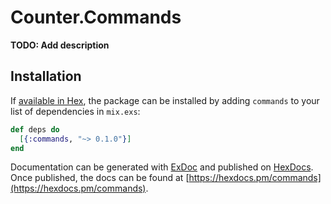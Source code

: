 # Counter.Commands

**TODO: Add description**

## Installation

If [available in Hex](https://hex.pm/docs/publish), the package can be installed
by adding `commands` to your list of dependencies in `mix.exs`:

```elixir
def deps do
  [{:commands, "~> 0.1.0"}]
end
```

Documentation can be generated with [ExDoc](https://github.com/elixir-lang/ex_doc)
and published on [HexDocs](https://hexdocs.pm). Once published, the docs can
be found at [https://hexdocs.pm/commands](https://hexdocs.pm/commands).
